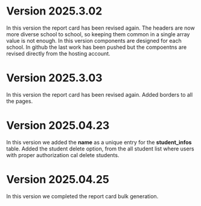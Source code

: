 # Version 2025.3.02

In this version the report card has been revised again. The headers are now more diverse school to school, so keeping them common in a single array value is not enough. In this version components are designed for each school. In github the last work has been pushed but the compoentns are revised directly from the hosting account.

# Version 2025.3.03

In this version the report card has been revised again. Added borders to all the pages.

# Version 2025.04.23
In this version we added the **name** as a unique entry for the **student_infos** table. Added the student delete option, from the all student list where users with proper authorization cal delete students.  

# Version 2025.04.25
In this version we completed the report card bulk generation.

